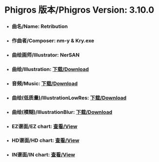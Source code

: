 
# Phigros 版本/Phigros Version:  3.10.0

- ### __曲名/Name:  Retribution__

- ### __作曲者/Composer:  nm-y & Kry.exe__

- ### __曲绘画师/Illustrator:  NerSAN__

- ### __曲绘/Illustration:  [下载/Download](https://github.com/Po6647A/WebAssests/releases/download/3.10.0/923.png)__

- ### __音频/Music:  [下载/Download](https://github.com/Po6647A/WebAssests/releases/download/3.10.0/1710.ogg)__

- ### __曲绘(低质量)/IllustrationLowRes:  [下载/Download](https://github.com/Po6647A/WebAssests/releases/download/3.10.0/1415.png)__

- ### __曲绘(模糊)/IllustrationBlur:  [下载/Download](https://github.com/Po6647A/WebAssests/releases/download/3.10.0/0)__


- ### __EZ谱面/EZ chart:  [查看/View](./EZ.json/index.html)__

- ### __HD谱面/HD chart:  [查看/View](./HD.json/index.html)__

- ### __IN谱面/IN chart:  [查看/View](./IN.json/index.html)__
